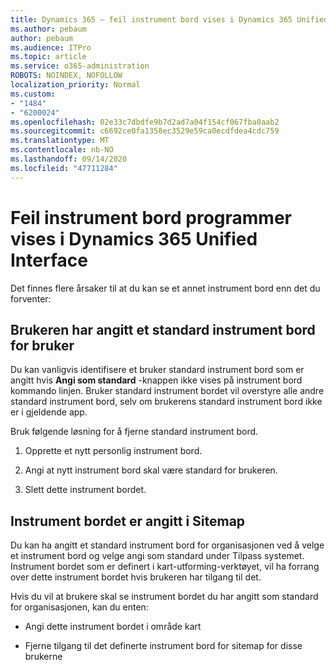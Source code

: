 ```yaml
---
title: Dynamics 365 – feil instrument bord vises i Dynamics 365 Unified Interface
ms.author: pebaum
author: pebaum
ms.audience: ITPro
ms.topic: article
ms.service: o365-administration
ROBOTS: NOINDEX, NOFOLLOW
localization_priority: Normal
ms.custom:
- "1484"
- "6200024"
ms.openlocfilehash: 02e33c7dbdfe9b7d2ad7a04f154cf067fba0aab2
ms.sourcegitcommit: c6692ce0fa1358ec3529e59ca0ecdfdea4cdc759
ms.translationtype: MT
ms.contentlocale: nb-NO
ms.lasthandoff: 09/14/2020
ms.locfileid: "47711284"
---
```

# <a name="wrong-dashboard-shows-in-dynamics-365-unified-interface"></a>Feil instrument bord programmer vises i Dynamics 365 Unified Interface

Det finnes flere årsaker til at du kan se et annet instrument bord enn det du forventer:

## <a name="the-user-has-set-a-user-default-dashboard"></a>Brukeren har angitt et standard instrument bord for bruker 

Du kan vanligvis identifisere et bruker standard instrument bord som er angitt hvis **Angi som standard** -knappen ikke vises på instrument bord kommando linjen. Bruker standard instrument bordet vil overstyre alle andre standard instrument bord, selv om brukerens standard instrument bord ikke er i gjeldende app.

Bruk følgende løsning for å fjerne standard instrument bord.

1. Opprette et nytt personlig instrument bord.

2. Angi at nytt instrument bord skal være standard for brukeren.

3. Slett dette instrument bordet.

## <a name="the-dashboard-is-set-in-the-sitemap"></a>Instrument bordet er angitt i Sitemap

Du kan ha angitt et standard instrument bord for organisasjonen ved å velge et instrument bord og velge angi som standard under Tilpass systemet. Instrument bordet som er definert i kart-utforming-verktøyet, vil ha forrang over dette instrument bordet hvis brukeren har tilgang til det.

Hvis du vil at brukere skal se instrument bordet du har angitt som standard for organisasjonen, kan du enten:

* Angi dette instrument bordet i område kart

* Fjerne tilgang til det definerte instrument bord for sitemap for disse brukerne
